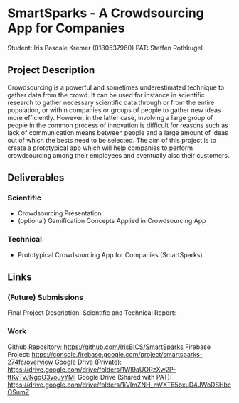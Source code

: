 # SmartSparks - A Crowdsourcing App for Companies

Student: Iris Pascale Kremer (0180537960)
PAT: Steffen Rothkugel

## Project Description

Crowdsourcing is a powerful and sometimes underestimated technique to gather data from the crowd. It can be used for instance in scientific research to gather necessary scientific data through or from the entire population, or within companies or groups of people to gather new ideas more efficiently. However, in the latter case, involving a large group of people in the common process of innovation is difficult for reasons such as lack of communication means between people and a large amount of ideas out of which the bests need to be selected. The aim of this project is to create a prototypical app which will help companies to perform crowdsourcing among their employees and eventually also their customers.

## Deliverables

### Scientific

* Crowdsourcing Presentation
* (optional) Gamification Concepts Applied in Crowdsourcing App

### Technical

* Prototypical Crowdsourcing App for Companies (SmartSparks)

## Links

### (Future) Submissions

Final Project Description: 
Scientific and Technical Report: 

### Work

Github Repository: <https://github.com/IrisBICS/SmartSparks>
Firebase Project: <https://console.firebase.google.com/project/smartsparks-274fc/overview>
Google Drive (Private): <https://drive.google.com/drive/folders/1Wl9aUORzXw2P-tfKvTvJNgqO3youyYMI>
Google Drive (Shared with PAT): <https://drive.google.com/drive/folders/1iVImZNH_mVXT65bxuD4JWoDSHbcOSumZ>
